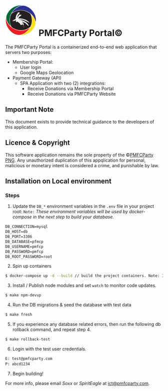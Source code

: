 # <img src="images/pmfcp_logo.svg" width="100px" height="100px"> PMFCParty Portal&copy;

The PMFCParty Portal is a containerized end-to-end web application that servers two purposes:
- Membership Portal:
  - User login
  - Google Maps Geolocation
- Payment Gateway (API)
  - SPA Application with two (2) integrations:
    - Receive Donations via Membership Portal
    - Receive Donations via PMFCParty Website
## Important Note
This document exists to provide technical guidance to the developers of this application.

## Licence & Copyright
This software application remains the sole property of the &copy;[PMFCParty PNG](https://www.pmfcparty.com/home).
Any unauthorized duplication of this appqlication for personal, malicious or monetary intent is considered a crime, and punishable by law.

## Installation on Local environment
### Steps
1. Update the `DB_*` environment variables in the `.env` file in your project root:
`Note:` _These environment variables will be used by docker-compose in the next step to build your database._
```
DB_CONNECTION=mysql
DB_HOST=db
DB_PORT=3306
DB_DATABASE=pfmcp
DB_USERNAME=pmfcp
DB_PASSWORD=pmfcp
DB_ROOT_PASSWORD=root
``` 
2. Spin up containers
```bash
$ docker-compose up -d --build // build the project containers. Note: In Dev, run once or everytime the containers need to be respawned.
```
3. Install / Publish node modules and set `watch` to monitor code updates.
```bash
$ make npm-devup
```
4. Run the DB migrations & seed the database with test data
```bash
$ make fresh
```
5. If you experience any database related errors, then run the following db rollback command, and repeat step 4.
```bash
$ make rollback-test
```
6. Login with the test user credentials.
```bash
E: test@pmfcparty.com
P: abcd1234
````
7. Begin building!

For more info, please email _Soxx_ or _SpiritEagle_ at ict@pmfcparty.com.